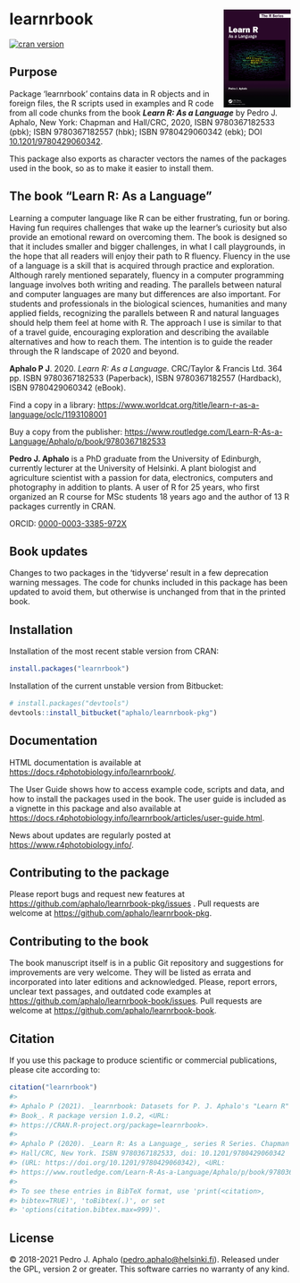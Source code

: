 
<!-- README.md is generated from README.Rmd. Please edit that file -->

# learnrbook <img src="man/figures/cover-small.png" align="right" width="120"/>

[![cran
version](https://www.r-pkg.org/badges/version/learnrbook)](https://cran.r-project.org/package=learnrbook)

## Purpose

Package ‘learnrbook’ contains data in R objects and in foreign files,
the R scripts used in examples and R code from all code chunks from the
book ***Learn R: As a Language*** by Pedro J. Aphalo, New York: Chapman
and Hall/CRC, 2020, ISBN 9780367182533 (pbk); ISBN 9780367182557 (hbk);
ISBN 9780429060342 (ebk); DOI
[10.1201/9780429060342](https://doi.org/10.1201/9780429060342).

This package also exports as character vectors the names of the packages
used in the book, so as to make it easier to install them.

## The book “Learn R: As a Language”

Learning a computer language like R can be either frustrating, fun or
boring. Having fun requires challenges that wake up the learner’s
curiosity but also provide an emotional reward on overcoming them. The
book is designed so that it includes smaller and bigger challenges, in
what I call playgrounds, in the hope that all readers will enjoy their
path to R fluency. Fluency in the use of a language is a skill that is
acquired through practice and exploration. Although rarely mentioned
separately, fluency in a computer programming language involves both
writing and reading. The parallels between natural and computer
languages are many but differences are also important. For students and
professionals in the biological sciences, humanities and many applied
fields, recognizing the parallels between R and natural languages should
help them feel at home with R. The approach I use is similar to that of
a travel guide, encouraging exploration and describing the available
alternatives and how to reach them. The intention is to guide the reader
through the R landscape of 2020 and beyond.

**Aphalo P J**. 2020. *Learn R: As a Language.* CRC/Taylor & Francis
Ltd. 364 pp. ISBN 9780367182533 (Paperback), ISBN 9780367182557
(Hardback), ISBN 9780429060342 (eBook).

Find a copy in a library:
<https://www.worldcat.org/title/learn-r-as-a-language/oclc/1193108001>

Buy a copy from the publisher:
<https://www.routledge.com/Learn-R-As-a-Language/Aphalo/p/book/9780367182533>

**Pedro J. Aphalo** is a PhD graduate from the University of Edinburgh,
currently lecturer at the University of Helsinki. A plant biologist and
agriculture scientist with a passion for data, electronics, computers
and photography in addition to plants. A user of R for 25 years, who
first organized an R course for MSc students 18 years ago and the author
of 13 R packages currently in CRAN.

ORCID:
[0000-0003-3385-972X](https://orcid.org/0000-0003-3385-972X "public ORCID profile")

## Book updates

Changes to two packages in the ‘tidyverse’ result in a few deprecation
warning messages. The code for chunks included in this package has been
updated to avoid them, but otherwise is unchanged from that in the
printed book.

## Installation

Installation of the most recent stable version from CRAN:

``` r
install.packages("learnrbook")
```

Installation of the current unstable version from Bitbucket:

``` r
# install.packages("devtools")
devtools::install_bitbucket("aphalo/learnrbook-pkg")
```

## Documentation

HTML documentation is available at
<https://docs.r4photobiology.info/learnrbook/>.

The User Guide shows how to access example code, scripts and data, and
how to install the packages used in the book. The user guide is included
as a vignette in this package and also available at
<https://docs.r4photobiology.info/learnrbook/articles/user-guide.html>.

News about updates are regularly posted at
<https://www.r4photobiology.info/>.

## Contributing to the package

Please report bugs and request new features at
<https://github.com/aphalo/learnrbook-pkg/issues> . Pull requests are
welcome at <https://github.com/aphalo/learnrbook-pkg>.

## Contributing to the book

The book manuscript itself is in a public Git repository and suggestions
for improvements are very welcome. They will be listed as errata and
incorporated into later editions and acknowledged. Please, report
errors, unclear text passages, and outdated code examples at
<https://github.com/aphalo/learnrbook-book/issues>. Pull requests are
welcome at <https://github.com/aphalo/learnrbook-book>.

## Citation

If you use this package to produce scientific or commercial
publications, please cite according to:

``` r
citation("learnrbook")
#> 
#> Aphalo P (2021). _learnrbook: Datasets for P. J. Aphalo's "Learn R"
#> Book_. R package version 1.0.2, <URL:
#> https://CRAN.R-project.org/package=learnrbook>.
#> 
#> Aphalo P (2020). _Learn R: As a Language_, series R Series. Chapman and
#> Hall/CRC, New York. ISBN 9780367182533, doi: 10.1201/9780429060342
#> (URL: https://doi.org/10.1201/9780429060342), <URL:
#> https://www.routledge.com/Learn-R-As-a-Language/Aphalo/p/book/9780367182533>.
#> 
#> To see these entries in BibTeX format, use 'print(<citation>,
#> bibtex=TRUE)', 'toBibtex(.)', or set
#> 'options(citation.bibtex.max=999)'.
```

## License

© 2018-2021 Pedro J. Aphalo (<pedro.aphalo@helsinki.fi>). Released under
the GPL, version 2 or greater. This software carries no warranty of any
kind.
